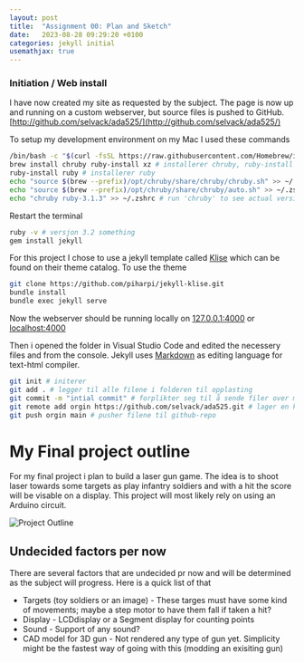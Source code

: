 ```yaml
---
layout: post
title:  "Assignment 00: Plan and Sketch"
date:   2023-08-28 09:29:20 +0100
categories: jekyll initial
usemathjax: true
---
```


### Initiation / Web install
I have now created my site as requested by the subject. The page is now up and running on a custom webserver, but source files is pushed to GitHub. [http://github.com/selvack/ada525/](http://github.com/selvack/ada525/)

To setup my development environment on my Mac I used these commands 
``` bash
/bin/bash -c "$(curl -fsSL https://raw.githubusercontent.com/Homebrew/install/HEAD/install.sh)" # installerer homebrew
brew install chruby ruby-install xz # installerer chruby, ruby-install xz
ruby-install ruby # installerer ruby
echo "source $(brew --prefix)/opt/chruby/share/chruby/chruby.sh" >> ~/.zshrc
echo "source $(brew --prefix)/opt/chruby/share/chruby/auto.sh" >> ~/.zshrc
echo "chruby ruby-3.1.3" >> ~/.zshrc # run 'chruby' to see actual version 
``` 
Restart the terminal
``` bash
ruby -v # versjon 3.2 something
gem install jekyll
```


For this project I chose to use a jekyll template called [Klise](http://github.com/selvack/ada525/) which can be found on their theme catalog. To use the theme
``` bash
git clone https://github.com/piharpi/jekyll-klise.git
bundle install
bundle exec jekyll serve
```
Now the webserver should be running locally on [127.0.0.1:4000](127.0.0.1:4000) or [localhost:4000](localhost:4000)

Then i opened the folder in Visual Studio Code and edited the necessery files and from the console.
Jekyll uses [Markdown](https://daringfireball.net/projects/markdown/) as editing language for text-html compiler.

``` bash
git init # initerer  
git add . # legger til alle filene i folderen til opplasting 
git commit -m "intial commit" # forplikter seg til å sende filer over med beskrivelsen "intial commit"
git remote add orgin https://github.com/selvack/ada525.git # lager en kobling "remote" med link til github-repo
git push orgin main # pusher filene til github-repo
```


My Final project outline
========================
For my final project i plan to build a laser gun game. The idea is to shoot laser towards some targets as play infantry soldiers and with a hit the score will be visable on a display. This project will most likely rely on using an Arduino circuit. 

![Project Outline](https://i.ibb.co/2WJz1GN/Skjermbilde-2023-08-28-111433.png "Laser Gun Game")

Undecided factors per now
-------------------------
There are several factors that are undecided pr now and will be determined as the subject will progress. Here is a quick list of that
* Targets (toy soldiers or an image) - These targes must have some kind of movements; maybe a step motor to have them fall if taken a hit?
* Display - LCDdisplay or a Segment display for counting points
* Sound - Support of any sound?
* CAD model for 3D gun - Not rendered any type of gun yet. Simplicity might be the fastest way of going with this (modding an exisiting gun)



